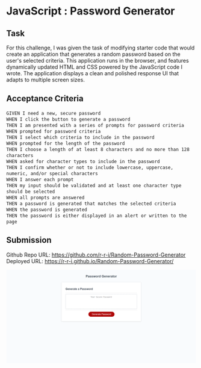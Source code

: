 # JavaScript : Password Generator

## Task

For this challenge, I was given the task of modifying starter code that would create an application that generates a random password based on the user's selected criteria. This application runs in the browser, and features dynamically updated HTML and CSS powered by the JavaScript code I wrote. The application displays a clean and polished response UI that adapts to multiple screen sizes.

## Acceptance Criteria

```
GIVEN I need a new, secure password
WHEN I click the button to generate a password
THEN I am presented with a series of prompts for password criteria
WHEN prompted for password criteria
THEN I select which criteria to include in the password
WHEN prompted for the length of the password
THEN I choose a length of at least 8 characters and no more than 128 characters
WHEN asked for character types to include in the password
THEN I confirm whether or not to include lowercase, uppercase, numeric, and/or special characters
WHEN I answer each prompt
THEN my input should be validated and at least one character type should be selected
WHEN all prompts are answered
THEN a password is generated that matches the selected criteria
WHEN the password is generated
THEN the password is either displayed in an alert or written to the page
```

## Submission

Github Repo URL: https://github.com/r-r-i/Random-Password-Generator Deployed URL: https://r-r-i.github.io/Random-Password-Generator/

![random password generator home screen](assets/images/RPG.png)

